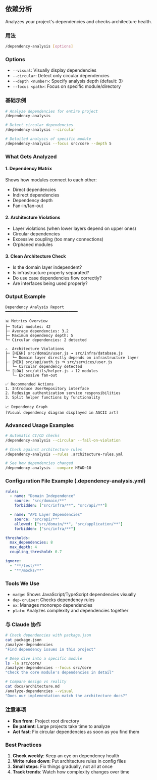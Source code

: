## 依赖分析

Analyzes your project's dependencies and checks architecture health.

### 用法

```bash
/dependency-analysis [options]
```

### Options

- `--visual`: Visually display dependencies
- `--circular`: Detect only circular dependencies
- `--depth <number>`: Specify analysis depth (default: 3)
- `--focus <path>`: Focus on specific module/directory

### 基础示例

```bash
# Analyze dependencies for entire project
/dependency-analysis

# Detect circular dependencies
/dependency-analysis --circular

# Detailed analysis of specific module
/dependency-analysis --focus src/core --depth 5
```

### What Gets Analyzed

#### 1. Dependency Matrix

Shows how modules connect to each other:

- Direct dependencies
- Indirect dependencies
- Dependency depth
- Fan-in/fan-out

#### 2. Architecture Violations

- Layer violations (when lower layers depend on upper ones)
- Circular dependencies
- Excessive coupling (too many connections)
- Orphaned modules

#### 3. Clean Architecture Check

- Is the domain layer independent?
- Is infrastructure properly separated?
- Do use case dependencies flow correctly?
- Are interfaces being used properly?

### Output Example

```
Dependency Analysis Report
━━━━━━━━━━━━━━━━━━━━━━━━━━━━━━━━

📊 Metrics Overview
├─ Total modules: 42
├─ Average dependencies: 3.2
├─ Maximum dependency depth: 5
└─ Circular dependencies: 2 detected

⚠️  Architecture Violations
├─ [HIGH] src/domain/user.js → src/infra/database.js
│  └─ Domain layer directly depends on infrastructure layer
├─ [MED] src/api/auth.js ⟲ src/services/user.js
│  └─ Circular dependency detected
└─ [LOW] src/utils/helper.js → 12 modules
   └─ Excessive fan-out

✅ Recommended Actions
1. Introduce UserRepository interface
2. Redesign authentication service responsibilities
3. Split helper functions by functionality

📈 Dependency Graph
[Visual dependency diagram displayed in ASCII art]
```

### Advanced Usage Examples

```bash
# Automatic CI/CD checks
/dependency-analysis --circular --fail-on-violation

# Check against architecture rules
/dependency-analysis --rules .architecture-rules.yml

# See how dependencies changed
/dependency-analysis --compare HEAD~10
```

### Configuration File Example (.dependency-analysis.yml)

```yaml
rules:
  - name: "Domain Independence"
    source: "src/domain/**"
    forbidden: ["src/infra/**", "src/api/**"]

  - name: "API Layer Dependencies"
    source: "src/api/**"
    allowed: ["src/domain/**", "src/application/**"]
    forbidden: ["src/infra/**"]

thresholds:
  max_dependencies: 8
  max_depth: 4
  coupling_threshold: 0.7

ignore:
  - "**/test/**"
  - "**/mocks/**"
```

### Tools We Use

- `madge`: Shows JavaScript/TypeScript dependencies visually
- `dep-cruiser`: Checks dependency rules
- `nx`: Manages monorepo dependencies
- `plato`: Analyzes complexity and dependencies together

### 与 Claude 协作

```bash
# Check dependencies with package.json
cat package.json
/analyze-dependencies
"Find dependency issues in this project"

# Deep dive into a specific module
ls -la src/core/
/analyze-dependencies --focus src/core
"Check the core module's dependencies in detail"

# Compare design vs reality
cat docs/architecture.md
/analyze-dependencies --visual
"Does our implementation match the architecture docs?"
```

### 注意事项

- **Run from**: Project root directory
- **Be patient**: Large projects take time to analyze
- **Act fast**: Fix circular dependencies as soon as you find them

### Best Practices

1. **Check weekly**: Keep an eye on dependency health
2. **Write rules down**: Put architecture rules in config files
3. **Small steps**: Fix things gradually, not all at once
4. **Track trends**: Watch how complexity changes over time
